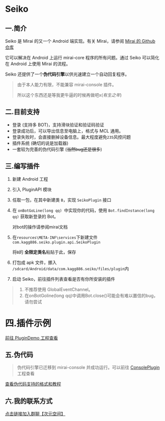 # Seiko

## 一.简介

Seiko 是 Mirai 的又一个 Android 端实现。有关 Mirai，请参阅 [Mirai 的 Github 仓库](https://github.com/mamoe/mirai)

它可以解决在 Android 上运行 mirai-core 程序的所有问题。通过 Seiko 可以简化在 Android 上使用 Mirai 的流程。

Seiko 还提供了一个**伪代码引擎**以供光速建立一个自动回复程序。

> 由于本人能力有限，不能兼容 mirai-console 插件。
>
> 所以这个东西还是等我更牛逼的时候再做吧x(*有生之年*)

## 二.目前支持

- 登录 (支持多 BOT)，支持滑块验证和验证码验证
- 登录成功后，可以导出信息至电脑上，格式与 MCL 通用。
- 登录失败时，会直接删掉设备信息。最大程度避免`235`风控问题
- 插件系统 (确切的说是加载器)
- 一套较为完善的伪代码引擎 (~~当然bug还是很多~~)

## 三.编写插件

1. 新建 Android 工程

2. 引入 PluginAPI 模块

3. 任取一包，在其中新建类 `B`，实现 `SeikoPlugin` 接口

4. 在 `onBotGoLine(long qq) `中实现你的代码，使用 `Bot.findInstance(long qq)` 获取新登录的 Bot。

	对bot的操作请参阅mirai文档

5. 在`resources\META-INF\services`下新建文件`com.kagg886.seiko.plugin.api.SeikoPlugin`

	将`B`的 **全限定类名**粘贴于此，保存

6. 打包成 apk 文件，挪入 `/sdcard/Android/data/com.kagg886.seiko/files/plugin`内

7. 启动 Seiko，前往插件列表查看是否有你所安装的插件

> 1. 不推荐使用 GlobalEventChannel。
> 2. 在onBotGoline(long qq)中调用Bot.close()可能会有难以置信的bug，请勿尝试

# 四.插件示例

[前往 PluginDemo 工程查看](PluginDemo)

## 五.伪代码

> 伪代码引擎已迁移到 mirai-console 并成功运行。可以前往 [ConsolePlugin](ConsolePlugin) 工程查看

[查看伪代码支持的格式和教程](DictionaryCore/README.md)

## 六.我的联系方式

[点击链接加入群聊【次元空间】](https://jq.qq.com/?_wv=1027&k=8vQZES3X)
